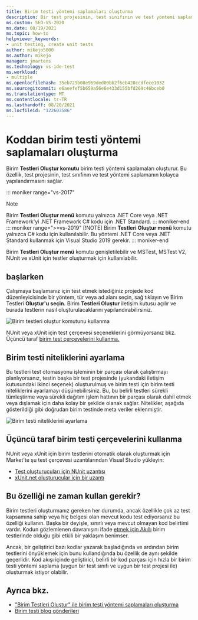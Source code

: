 ```yaml
---
title: Birim testi yöntemi saplamaları oluşturma
description: Bir test projesinin, test sınıfının ve test yöntemi saplamanın kolayca yapılandırmasını sağlayan Birim Testleri Oluştur komutunu kullanmayı öğrenin.
ms.custom: SEO-VS-2020
ms.date: 08/19/2021
ms.topic: how-to
helpviewer_keywords:
- unit testing, create unit tests
author: mikejo5000
ms.author: mikejo
manager: jmartens
ms.technology: vs-ide-test
ms.workload:
- multiple
ms.openlocfilehash: 35eb729b08e969ded00bb2f6eb428ccdfece1032
ms.sourcegitcommit: e6aeefef5b659a56e6e433d155bfd269c46bceb0
ms.translationtype: MT
ms.contentlocale: tr-TR
ms.lasthandoff: 08/20/2021
ms.locfileid: "122603586"
---
```

# <a name="create-unit-test-method-stubs-from-code"></a>Koddan birim testi yöntemi saplamaları oluşturma

Birim **Testleri Oluştur komutu** birim testi yöntemi saplamaları oluşturur. Bu özellik, test projesinin, test sınıfının ve test yöntemi saplamanın kolayca yapılandırmasını sağlar.

::: moniker range="vs-2017"
> [!NOTE]
> Birim **Testleri Oluştur menü** komutu yalnızca .NET Core veya .NET Framework'yi .NET Framework C# kodu için .NET Standard.
::: moniker-end
::: moniker range=">=vs-2019"
> [!NOTE]
> Birim **Testleri Oluştur menü** komutu yalnızca C# kodu için kullanılabilir. Bu yöntemi .NET Core veya .NET Standard kullanmak için Visual Studio 2019 gerekir.
::: moniker-end

Birim **Testleri Oluştur menü** komutu genişletilebilir ve MSTest, MSTest V2, NUnit ve xUnit için testler oluşturmak için kullanılabilir.

## <a name="get-started"></a>başlarken

Çalışmaya başlamanız için test etmek istediğiniz projede kod düzenleyicisinde bir yöntem, tür veya ad alanı seçin, sağ tıklayın ve Birim Testleri **Oluştur'u seçin.** Birim **Testleri Oluştur** iletişim kutusu açılır ve burada testlerin nasıl oluşturulacaklarını yapılandırabilirsiniz.

![Birim testleri oluştur komutunu kullanma](media/createunittestcommand.png)

NUnit veya xUnit için test çerçevesi seçeneklerini görmüyorsanız bkz. Üçüncü taraf [birim test çerçevelerini kullanma.](#use-third-party-unit-test-frameworks)

## <a name="set-unit-test-traits"></a>Birim testi niteliklerini ayarlama

Bu testleri test otomasyonu işleminin bir parçası olarak çalıştırmayı planlıyorsanız, testin başka bir test projesinde (yukarıdaki iletişim kutusundaki ikinci seçenek) oluşturulmuş ve birim testi için birim testi niteliklerini ayarlamayı düşünebilirsiniz. Bu, bu belirli testleri sürekli tümleştirme veya sürekli dağıtım işlem hattının bir parçası olarak dahil etmek veya dışlamak için daha kolay bir şekilde olanak sağlar. Nitelikler, aşağıda gösterildiği gibi doğrudan birim testinde meta veriler eklenmiştir.

![Birim testi niteliklerini ayarlama](media/createunittest.png)

## <a name="use-third-party-unit-test-frameworks"></a>Üçüncü taraf birim testi çerçevelerini kullanma

NUnit veya xUnit için birim testlerini otomatik olarak oluşturmak için Market'te şu test çerçevesi uzantılarından Visual Studio yükleyin:

* [Test oluşturucuları için NUnit uzantısı](https://marketplace.visualstudio.com/items?itemName=NUnitDevelopers.TestGeneratorNUnitextension-18371)
* [xUnit.net oluşturucular için bir uzantı](https://marketplace.visualstudio.com/items?itemName=YowkoTsai.xUnitnetTestGenerator)

## <a name="when-should-i-use-this-feature"></a>Bu özelliği ne zaman kullan gerekir?

Birim testleri oluşturmanız gereken her durumda, ancak özellikle çok az test kapsamına sahip veya hiç belgesi olan mevcut kodu test ediyorsanız bu özelliği kullanın. Başka bir deyişle, sınırlı veya mevcut olmayan kod belirtimi vardır. Kodun gözlemlenen davranışını ifade [etmek için Akıllı](https://devblogs.microsoft.com/devops/introducing-smart-unit-tests/) birim testlerinde olduğu gibi etkili bir yaklaşım benimser.

Ancak, bir geliştirici bazı kodlar yazarak başladığında ve ardından birim testlerini önyüklemek için bunu kullandığında bu özellik de aynı şekilde geçerlidir. Kod akışı içinde geliştirici, belirli bir kod parçası için hızla bir birim testi yöntemi saplama (uygun bir test sınıfı ve uygun bir test projesi ile) oluşturmak istiyor olabilir.

## <a name="see-also"></a>Ayrıca bkz.

- ["Birim Testleri Oluştur" ile birim testi yöntemi saplamaları oluşturma](https://devblogs.microsoft.com/devops/creating-unit-test-method-stubs-with-create-unit-tests/)
- [Birim testi blog gönderileri](https://devblogs.microsoft.com/devops/?s=unit+testing)
